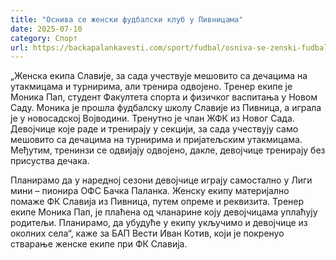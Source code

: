 ```yaml
---
title: "Оснива се женски фудбалски клуб у Пивницама"
date: 2025-07-10
category: Спорт
url: https://backapalankavesti.com/sport/fudbal/osniva-se-zenski-fudbalski-klub-u-pivnicama/
---
```


„Женска екипа Славије, за сада учествује мешовито са дечацима на утакмицама и турнирима, али тренира одвојено. Тренер екипе је Моника Пап, студент Факултета спорта и физичког васпитања у Новом Саду. Моника је прошла фудбалску школу Славије из Пивница, а играла је у новосадској Војводини. Тренутно је члан ЖФК из Новог Сада. Девојчице које раде и тренирају у секцији, за сада учествују само мешовито са дечацима на турнирима и пријатељским утакмицама. Међутим, тренинзи се одвијају одвојено, дакле, девојчице тренирају без присуства дечака.

Планирамо да у наредној сезони девојчице играју самостално у Лиги мини – пионира ОФС Бачка Паланка. Женску екипу материјално помаже ФК Славија из Пивница, путем опреме и реквизита. Тренер екипе Моника Пап, је плаћена од чланарине коју девојчицама уплаћују родитељи. Планирамо, да убудуће у екипу укључимо и девојчице из околних села“, каже за БАП Вести Иван Котив, који је покренуо стварање женске екипе при ФК Славија.
